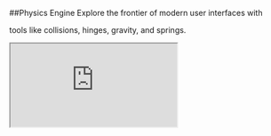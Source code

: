 ##Physics Engine
Explore the frontier of modern user interfaces with

tools like collisions, hinges, gravity, and springs.
<iframe src='http://learn-staging.famo.us/container/index.html?block=effects-scene&detail=false' scrolling='no' class='code-block' allowtransparency='true'></iframe>
